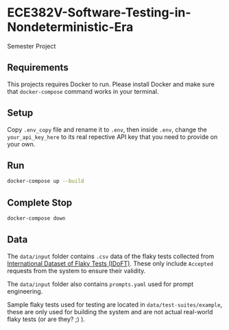 # ECE382V-Software-Testing-in-Nondeterministic-Era
Semester Project

## Requirements
This projects requires Docker to run. Please install Docker and make sure that `docker-compose` command works in your terminal.

## Setup
Copy `.env_copy` file and rename it to `.env`, then inside `.env`, change the `your_api_key_here` to its real repective API key that you need to provide on your own.

## Run
```bash
docker-compose up --build
```

## Complete Stop
```bash
docker-compose down
```

## Data
The `data/input` folder contains `.csv` data of the flaky tests collected from [International Dataset of Flaky Tests (IDoFT)](https://github.com/TestingResearchIllinois/idoft). These only include `Accepted` requests from the system to ensure their validity.

The `data/input` folder also contains `prompts.yaml` used for prompt engineering.

Sample flaky tests used for testing are located in `data/test-suites/example`, these are only used for building the system and are not actual real-world flaky tests (or are they? ;) ).
